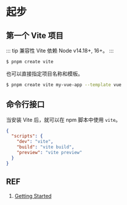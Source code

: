 # 起步

## 第一个 Vite 项目

::: tip 兼容性
Vite 依赖 Node v14.18+, 16+。
:::

```sh
$ pnpm create vite
```

也可以直接指定项目名称和模板。

```sh
$ pnpm create vite my-vue-app --template vue
```

## 命令行接口

当安装 Vite 后，就可以在 npm 脚本中使用 `vite`。

```json
{
  "scripts": {
    "dev": "vite",
    "build": "vite build",
    "preview": "vite preview"
  }
}
```

## REF

1. [Getting Started](https://vitejs.dev/guide/)
